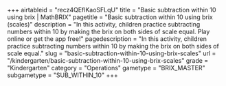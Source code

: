 +++
airtableid = "recz4QEflKaoSFLqU"
title = "Basic subtraction within 10 using brix | MathBRIX"
pagetitle = "Basic subtraction within 10 using brix (scales)"
description = "In this activity, children practice subtracting numbers within 10 by making the brix on both sides of scale equal. Play online or get the app free!"
pagedescription = "In this activity, children practice subtracting numbers within 10 by making the brix on both sides of scale equal."
slug = "basic-subtraction-within-10-using-brix-scales"
url = "/kindergarten/basic-subtraction-within-10-using-brix-scales"
grade = "Kindergarten"
category = "Operations"
gametype = "BRIX_MASTER"
subgametype = "SUB_WITHIN_10"
+++